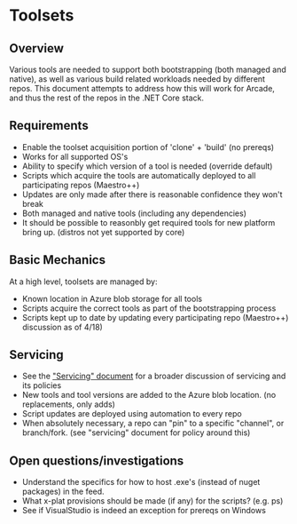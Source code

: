 # Toolsets

## Overview
Various tools are needed to support both bootstrapping (both managed and native), as well as various build related workloads needed by different repos.  This document attempts to address how this will work for Arcade, and thus the rest of the repos in the .NET Core stack.

## Requirements
* Enable the toolset acquisition portion of 'clone' + 'build' (no prereqs)
* Works for all supported OS's 
* Ability to specify which version of a tool is needed (override default)
* Scripts which acquire the tools are automatically deployed to all participating repos  (Maestro++)
* Updates are only made after there is reasonable confidence they won't break 
* Both managed and native tools (including any dependencies)
* It should be possible to reasonbly get required tools for new platform bring up.  (distros not yet supported by core)

## Basic Mechanics
At a high level, toolsets are managed by:
* Known location in Azure blob storage for all tools
* Scripts acquire the correct tools as part of the bootstrapping process
* Scripts kept up to date by updating every participating repo (Maestro++)
discussion as of 4/18)

## Servicing
* See the ["Servicing" document](Documentation/Servicing.md) for a broader discussion of servicing and its policies
* New tools and tool versions are added to the Azure blob location.  (no replacements, only adds)
* Script updates are deployed using automation to every repo
* When absolutely necessary, a repo can "pin" to a specific "channel", or branch/fork.  (see "servicing" document for policy around this)

## Open questions/investigations
* Understand the specifics for how to host .exe's (instead of nuget packages) in the feed.
* What x-plat provisions should be made (if any) for the scripts?  (e.g. ps)
* See if VisualStudio is indeed an exception for prereqs on Windows